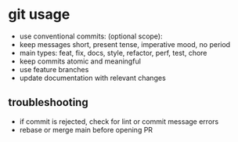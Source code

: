 # git usage

- use conventional commits: <type>(optional scope): <description>
- keep messages short, present tense, imperative mood, no period
- main types: feat, fix, docs, style, refactor, perf, test, chore
- keep commits atomic and meaningful
- use feature branches
- update documentation with relevant changes

## troubleshooting
- if commit is rejected, check for lint or commit message errors
- rebase or merge main before opening PR
